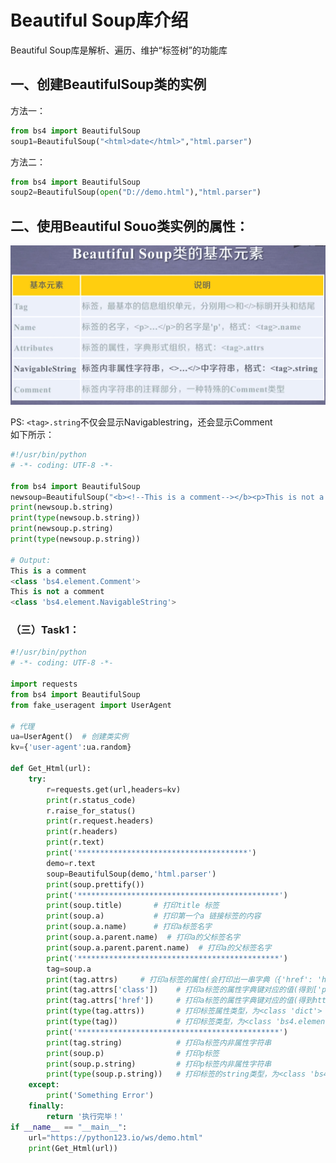 # Beautiful Soup库介绍
Beautiful Soup库是解析、遍历、维护“标签树”的功能库

## 一、创建BeautifulSoup类的实例

方法一：
```python
from bs4 import BeautifulSoup
soup1=BeautifulSoup("<html>date</html>","html.parser")
```

方法二：
```python
from bs4 import BeautifulSoup
soup2=BeautifulSoup(open("D://demo.html"),"html.parser")
```


## 二、使用Beautiful Souo类实例的属性：
![Beautiful Souo类实例的属性](https://github.com/LouieLouieZPC/Python-spider/blob/master/Python-spider%E5%AD%A6%E4%B9%A0%E8%BE%85%E5%8A%A9%E6%96%87%E4%BB%B6/Beautiful%20Souo%E7%B1%BB%E5%AE%9E%E4%BE%8B%E7%9A%84%E5%B1%9E%E6%80%A7.png?raw=true)

PS:
`<tag>.string`不仅会显示Navigablestring，还会显示Comment  
如下所示：
```python
#!/usr/bin/python
# -*- coding: UTF-8 -*-

from bs4 import BeautifulSoup
newsoup=BeautifulSoup("<b><!--This is a comment--></b><p>This is not a comment</p>",'html.parser')
print(newsoup.b.string)
print(type(newsoup.b.string))
print(newsoup.p.string)
print(type(newsoup.p.string))

# Output:
This is a comment
<class 'bs4.element.Comment'>
This is not a comment
<class 'bs4.element.NavigableString'>
```



### （三）Task1：
```python
#!/usr/bin/python
# -*- coding: UTF-8 -*-

import requests
from bs4 import BeautifulSoup
from fake_useragent import UserAgent

# 代理
ua=UserAgent()  # 创建类实例
kv={'user-agent':ua.random}

def Get_Html(url):
    try:
        r=requests.get(url,headers=kv)
        print(r.status_code)
        r.raise_for_status()
        print(r.request.headers)
        print(r.headers)
        print(r.text)
        print('**************************************')
        demo=r.text
        soup=BeautifulSoup(demo,'html.parser')
        print(soup.prettify())
        print('*********************************************')
        print(soup.title)       # 打印title 标签
        print(soup.a)           # 打印第一个a 链接标签的内容
        print(soup.a.name)      # 打印a标签名字
        print(soup.a.parent.name)  # 打印a的父标签名字
        print(soup.a.parent.parent.name)  # 打印a的父标签名字
        print('*********************************************')
        tag=soup.a
        print(tag.attrs)     # 打印a标签的属性(会打印出一串字典（{'href': 'http://www.icourse163.org/course/BIT-268001', 'class': ['py1'], 'id': 'link1'}）)
        print(tag.attrs['class'])    # 打印a标签的属性字典键对应的值(得到['py1'])
        print(tag.attrs['href'])     # 打印a标签的属性字典键对应的值(得到http://www.icourse163.org/course/BIT-268001)
        print(type(tag.attrs))       # 打印标签属性类型，为<class 'dict'>
        print(type(tag))             # 打印标签类型，为<class 'bs4.element.Tag'>
        print('*********************************************')
        print(tag.string)            # 打印a标签内非属性字符串
        print(soup.p)                # 打印p标签
        print(soup.p.string)         # 打印p标签内非属性字符串
        print(type(soup.p.string))   # 打印标签的string类型，为<class 'bs4.element.NavigableString'>
    except:
        print('Something Error')
    finally:
        return '执行完毕！'
if __name__ == "__main__":
    url="https://python123.io/ws/demo.html"
    print(Get_Html(url))
```


